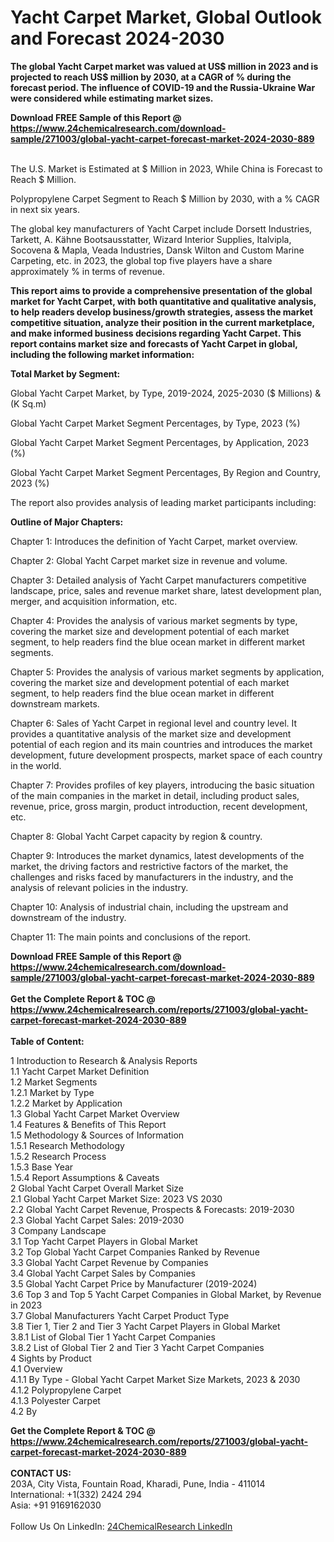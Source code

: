 <h1>Yacht Carpet Market, Global Outlook and Forecast 2024-2030</h1><p><strong>The global Yacht Carpet market was valued at US$ million in 2023 and is projected to reach US$ million by 2030, at a CAGR of % during the forecast period. The influence of COVID-19 and the Russia-Ukraine War were considered while estimating market sizes.</strong></p><p>
</p><p></p><div><b>Download FREE Sample of this Report @ 
            <a href="https://www.24chemicalresearch.com/download-sample/271003/global-yacht-carpet-forecast-market-2024-2030-889">
            https://www.24chemicalresearch.com/download-sample/271003/global-yacht-carpet-forecast-market-2024-2030-889</a></b></div><br><p>
The U.S. Market is Estimated at $ Million in 2023, While China is Forecast to Reach $ Million.</p><p>
Polypropylene Carpet Segment to Reach $ Million by 2030, with a % CAGR in next six years.</p><p>
The global key manufacturers of Yacht Carpet include Dorsett Industries, Tarkett, A. Kähne Bootsausstatter, Wizard Interior Supplies, Italvipla, Socovena &amp; Mapla, Veada Industries, Dansk Wilton and Custom Marine Carpeting, etc. in 2023, the global top five players have a share approximately % in terms of revenue.</p><p>
<strong>This report aims to provide a comprehensive presentation of the global market for Yacht Carpet, with both quantitative and qualitative analysis, to help readers develop business/growth strategies, assess the market competitive situation, analyze their position in the current marketplace, and make informed business decisions regarding Yacht Carpet. This report contains market size and forecasts of Yacht Carpet in global, including the following market information:</strong></p><p>
</p><p>
<strong>Total Market by Segment:</strong></p><p>
Global Yacht Carpet Market, by Type, 2019-2024, 2025-2030 ($ Millions) &amp; (K Sq.m)</p><p>
Global Yacht Carpet Market Segment Percentages, by Type, 2023 (%)</p><p>
</p><p>
Global Yacht Carpet Market Segment Percentages, by Application, 2023 (%)</p><p>
</p><p>
Global Yacht Carpet Market Segment Percentages, By Region and Country, 2023 (%)</p><p>
</p><p>
The report also provides analysis of leading market participants including:</p><p>
</p><p>
</p><p>
</p><p><strong>Outline of Major Chapters:</strong></p><p>
</p><p>Chapter 1: Introduces the definition of Yacht Carpet, market overview.</p><p>
Chapter 2: Global Yacht Carpet market size in revenue and volume.</p><p>
Chapter 3: Detailed analysis of Yacht Carpet manufacturers competitive landscape, price, sales and revenue market share, latest development plan, merger, and acquisition information, etc.</p><p>
Chapter 4: Provides the analysis of various market segments by type, covering the market size and development potential of each market segment, to help readers find the blue ocean market in different market segments.</p><p>
Chapter 5: Provides the analysis of various market segments by application, covering the market size and development potential of each market segment, to help readers find the blue ocean market in different downstream markets.</p><p>
Chapter 6: Sales of Yacht Carpet in regional level and country level. It provides a quantitative analysis of the market size and development potential of each region and its main countries and introduces the market development, future development prospects, market space of each country in the world.</p><p>
Chapter 7: Provides profiles of key players, introducing the basic situation of the main companies in the market in detail, including product sales, revenue, price, gross margin, product introduction, recent development, etc.</p><p>
Chapter 8: Global Yacht Carpet capacity by region &amp; country.</p><p>
Chapter 9: Introduces the market dynamics, latest developments of the market, the driving factors and restrictive factors of the market, the challenges and risks faced by manufacturers in the industry, and the analysis of relevant policies in the industry.</p><p>
Chapter 10: Analysis of industrial chain, including the upstream and downstream of the industry.</p><p>
Chapter 11: The main points and conclusions of the report.</p><div><b>Download FREE Sample of this Report @ 
            <a href="https://www.24chemicalresearch.com/download-sample/271003/global-yacht-carpet-forecast-market-2024-2030-889">
            https://www.24chemicalresearch.com/download-sample/271003/global-yacht-carpet-forecast-market-2024-2030-889</a></b></div><br><div><b>Get the Complete Report & TOC @ 
            <a href="https://www.24chemicalresearch.com/reports/271003/global-yacht-carpet-forecast-market-2024-2030-889">
            https://www.24chemicalresearch.com/reports/271003/global-yacht-carpet-forecast-market-2024-2030-889</a></b></div><br>
            <b>Table of Content:</b><p>1 Introduction to Research & Analysis Reports<br />
    1.1 Yacht Carpet Market Definition<br />
    1.2 Market Segments<br />
        1.2.1 Market by Type<br />
        1.2.2 Market by Application<br />
    1.3 Global Yacht Carpet Market Overview<br />
    1.4 Features & Benefits of This Report<br />
    1.5 Methodology & Sources of Information<br />
        1.5.1 Research Methodology<br />
        1.5.2 Research Process<br />
        1.5.3 Base Year<br />
        1.5.4 Report Assumptions & Caveats<br />
2 Global Yacht Carpet Overall Market Size<br />
    2.1 Global Yacht Carpet Market Size: 2023 VS 2030<br />
    2.2 Global Yacht Carpet Revenue, Prospects & Forecasts: 2019-2030<br />
    2.3 Global Yacht Carpet Sales: 2019-2030<br />
3 Company Landscape<br />
    3.1 Top Yacht Carpet Players in Global Market<br />
    3.2 Top Global Yacht Carpet Companies Ranked by Revenue<br />
    3.3 Global Yacht Carpet Revenue by Companies<br />
    3.4 Global Yacht Carpet Sales by Companies<br />
    3.5 Global Yacht Carpet Price by Manufacturer (2019-2024)<br />
    3.6 Top 3 and Top 5 Yacht Carpet Companies in Global Market, by Revenue in 2023<br />
    3.7 Global Manufacturers Yacht Carpet Product Type<br />
    3.8 Tier 1, Tier 2 and Tier 3 Yacht Carpet Players in Global Market<br />
        3.8.1 List of Global Tier 1 Yacht Carpet Companies<br />
        3.8.2 List of Global Tier 2 and Tier 3 Yacht Carpet Companies<br />
4 Sights by Product<br />
    4.1 Overview<br />
        4.1.1 By Type - Global Yacht Carpet Market Size Markets, 2023 & 2030<br />
        4.1.2 Polypropylene Carpet<br />
        4.1.3 Polyester Carpet<br />
    4.2 By</p><div><b>Get the Complete Report & TOC @ 
            <a href="https://www.24chemicalresearch.com/reports/271003/global-yacht-carpet-forecast-market-2024-2030-889">
            https://www.24chemicalresearch.com/reports/271003/global-yacht-carpet-forecast-market-2024-2030-889</a></b></div><br><b>CONTACT US:</b><br>
            203A, City Vista, Fountain Road, Kharadi, Pune, India - 411014<br>
            International: +1(332) 2424 294<br>
            Asia: +91 9169162030 <br><br>
            Follow Us On LinkedIn: <a href="https://www.linkedin.com/company/24chemicalresearch/">24ChemicalResearch LinkedIn</a>